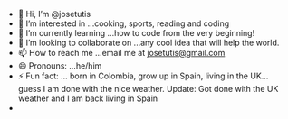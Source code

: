 - 👋 Hi, I’m @josetutis 
- 👀 I’m interested in ...cooking, sports, reading and coding
- 🌱 I’m currently learning ...how to code from the very beginning! 
- 💞️ I’m looking to collaborate on ...any cool idea that will help the world.
- 📫 How to reach me ...email me at josetutis@gmail.com
- 😄 Pronouns: ...he/him
- ⚡ Fun fact: ... born in Colombia, grow up in Spain, living in the UK... guess I am done with the nice weather. Update: Got done with the UK weather and I am back living in Spain
- 

<!---
josetutis/josetutis is a ✨ special ✨ repository because its `README.md` (this file) appears on your GitHub profile.
You can click the Preview link to take a look at your changes.
--->
